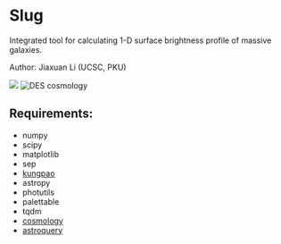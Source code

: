 # Slug
Integrated tool for calculating 1-D surface brightness profile of massive galaxies.

Author: Jiaxuan Li (UCSC, PKU)

![](https://astrojacobli.github.io/slug/ucsc_slug.png)
![DES cosmology](https://astrojacobli.github.io/astro-ph/des_cosmology_guide.png)

## Requirements:
- numpy
- scipy
- matplotlib
- sep
- [kungpao](https://github.com/dr-guangtou/kungpao)
- astropy
- photutils
- palettable
- tqdm
- [cosmology](https://github.com/esheldon/cosmology)
- [astroquery](https://astroquery.readthedocs.io/en/latest/)
